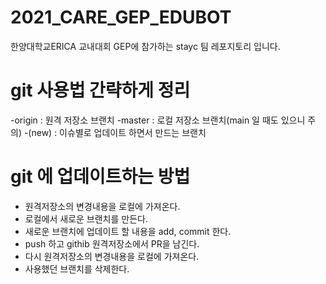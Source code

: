 # 2021_CARE_GEP_EDUBOT
한양대학교ERICA 교내대회 GEP에 참가하는 stayc 팀 레포지토리 입니다.


# git 사용법 간략하게 정리

-origin  : 원격 저장소 브랜치
-master  : 로컬 저장소 브랜치(main 일 때도 있으니 주의)
-(new)   : 이슈별로 업데이트 하면서 만드는 브랜치 

# git 에 업데이트하는 방법
* 원격저장소의 변경내용을 로컬에 가져온다.
* 로컬에서 새로운 브랜치를 만든다.
* 새로운 브랜치에 업데이트 할 내용을 add, commit 한다.
* push 하고 githib 원격저장소에서 PR을 남긴다. 
* 다시 원격저장소의 변경내용을 로컬에 가져온다.
* 사용했던 브랜치를 삭제한다.